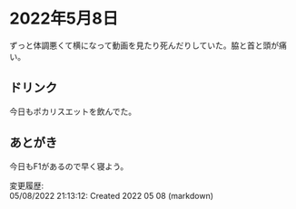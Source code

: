 # 2022年5月8日

ずっと体調悪くて横になって動画を見たり死んだりしていた。脇と首と頭が痛い。

## ドリンク

今日もポカリスエットを飲んでた。

## あとがき

今日もF1があるので早く寝よう。

変更履歴:  
05/08/2022 21:13:12: Created 2022 05 08 (markdown)  
